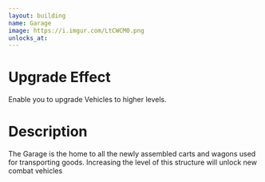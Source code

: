 ```yaml
---
layout: building
name: Garage
image: https://i.imgur.com/LtCWCM0.png
unlocks_at:
---
```


# Upgrade Effect

Enable you to upgrade Vehicles to higher levels.

# Description

The Garage is the home to all the newly assembled carts and wagons used for transporting goods. Increasing the level of this structure will unlock new combat vehicles
